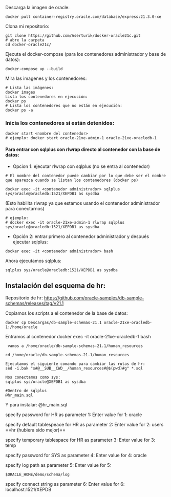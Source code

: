Descarga la imagen de oracle: 
```
docker pull container-registry.oracle.com/database/express:21.3.0-xe
```

Clona mi repositorio:

```
git clone https://github.com/Aserturik/docker-oracle21c.git
# abre la carpeta
cd docker-oracle21c/
```

Ejecuta el docker-compose (para los contenedores administrador y base de datos):
```
docker-compose up --build
```

Mira las imagenes y los contenedores:
```
# Lista las imágenes:
docker images
Lista los contenedores en ejecución:
docker ps
# Lista los contenedores que no están en ejecución:
docker ps -a
```
### Inicia los contenedores si están detenidos:
```
docker start <nombre del contenedor>
# ejemplo: docker start oracle-21xe-admin-1 oracle-21xe-oracledb-1
```
#### Para entrar con sqlplus con rlwrap directo al contenedor con la base de datos:

- Opcion 1: ejecutar rlwrap con sqlplus (no se entra al contenedor)
```
# El nombre del contenedor puede cambiar por lo que debe ser el nombre que aparezca cuando se listan los contenedores (docker ps)

docker exec -it <contenedor administrador> sqlplus sys/oracle@oracledb:1521/XEPDB1 as sysdba
```

(Esto habilita rlwrap ya que estamos usando el contenedor administrador para conectarnos)

```
# ejemplo:
# docker exec -it oracle-21xe-admin-1 rlwrap sqlplus sys/oracle@oracledb:1521/XEPDB1 as sysdba
```

- Opción 2: entrar primero al contenedor administrador y después ejecutar sqlplus:

```
docker exec -it <contenedor administrador> bash
```

Ahora ejecutamos sqlplus:
```
sqlplus sys/oracle@oracledb:1521/XEPDB1 as sysdba
```

## Instalación del esquema de hr:

Repositorio de hr:
https://github.com/oracle-samples/db-sample-schemas/releases/tag/v21.1

Copiamos los scripts a el contenedor de  la base de datos:

```
docker cp Descargas/db-sample-schemas-21.1 oracle-21xe-oracledb-1:/home/oracle
```

Entramos al contenedor
docker exec -it oracle-21xe-oracledb-1 bash

```
 vamos a /home/oracle/db-sample-schemas-21.1/human_resources

cd /home/oracle/db-sample-schemas-21.1/human_resources

Ejecutamos el siguiente comando para cambiar las rutas de hr:
sed -i.bak "s#@__SUB__CWD__/human_resources#@$(pwd)#g" *.sql

Nos conectamos como sys:
sqlplus sys/oracle@XEPDB1 as sysdba

#Dentro de sqlplus
@hr_main.sql
```

Y para instalar: 
@hr_main.sql

specify password for HR as parameter 1:
Enter value for 1: oracle

specify default tablespeace for HR as parameter 2:
Enter value for 2: users ==hr (hubiera sido mejor)==

specify temporary tablespace for HR as parameter 3:
Enter value for 3: temp

specify password for SYS as parameter 4:
Enter value for 4: oracle

specify log path as parameter 5: Enter value for 5: 
```
$ORACLE_HOME/demo/schema/log
```
specify connect string as parameter 6:
Enter value for 6: localhost:1521/XEPDB
